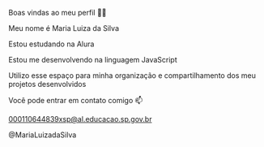 Boas vindas ao meu perfil 💙💙

Meu nome é Maria Luiza da Silva

Estou estudando na Alura

Estou me desenvolvendo na linguagem JavaScript

Utilizo esse espaço para minha organização e compartilhamento dos meu projetos desenvolvidos

Você pode entrar em contato comigo 📫

000110644839xsp@al.educacao.sp.gov.br

@MariaLuizadaSilva

